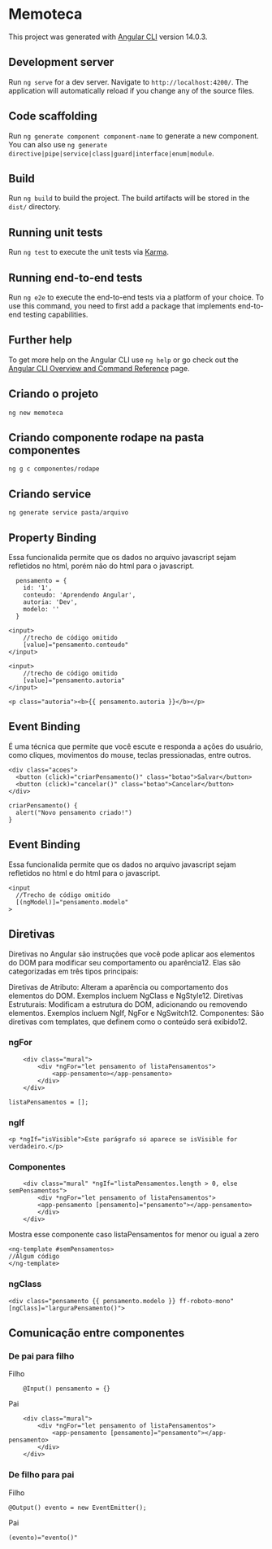 # Memoteca

This project was generated with [Angular CLI](https://github.com/angular/angular-cli) version 14.0.3.

## Development server

Run `ng serve` for a dev server. Navigate to `http://localhost:4200/`. The application will automatically reload if you change any of the source files.

## Code scaffolding

Run `ng generate component component-name` to generate a new component. You can also use `ng generate directive|pipe|service|class|guard|interface|enum|module`.

## Build

Run `ng build` to build the project. The build artifacts will be stored in the `dist/` directory.

## Running unit tests

Run `ng test` to execute the unit tests via [Karma](https://karma-runner.github.io).

## Running end-to-end tests

Run `ng e2e` to execute the end-to-end tests via a platform of your choice. To use this command, you need to first add a package that implements end-to-end testing capabilities.

## Further help

To get more help on the Angular CLI use `ng help` or go check out the [Angular CLI Overview and Command Reference](https://angular.io/cli) page.

## Criando o projeto

`ng new memoteca`

## Criando componente rodape na pasta componentes

`ng g c componentes/rodape`

## Criando service

`ng generate service pasta/arquivo`

## Property Binding

Essa funcionalida permite que os dados no arquivo javascript sejam refletidos no html, porém não do html para o javascript.

```
  pensamento = {
    id: '1',
    conteudo: 'Aprendendo Angular',
    autoria: 'Dev',
    modelo: ''
  }
```

````
<input>
    //trecho de código omitido
    [value]="pensamento.conteudo"
</input>

<input>
    //trecho de código omitido
    [value]="pensamento.autoria"
</input>
````

````
<p class="autoria"><b>{{ pensamento.autoria }}</b></p>
````

## Event Binding

É uma técnica que permite que você escute e responda a ações do usuário, como cliques, movimentos do mouse, teclas pressionadas, entre outros.

````
<div class="acoes">
  <button (click)="criarPensamento()" class="botao">Salvar</button>
  <button (click)="cancelar()" class="botao">Cancelar</button>
</div>
````

````
criarPensamento() {
  alert("Novo pensamento criado!")
}
````

## Event Binding

Essa funcionalida permite que os dados no arquivo javascript sejam refletidos no html e do html para o javascript.

````
<input
  //Trecho de código omitido
  [(ngModel)]="pensamento.modelo"
>
````

## Diretivas
Diretivas no Angular são instruções que você pode aplicar aos elementos do DOM para modificar seu comportamento ou aparência12. Elas são categorizadas em três tipos principais:

Diretivas de Atributo: Alteram a aparência ou comportamento dos elementos do DOM. Exemplos incluem NgClass e NgStyle12.
Diretivas Estruturais: Modificam a estrutura do DOM, adicionando ou removendo elementos. Exemplos incluem NgIf, NgFor e NgSwitch12.
Componentes: São diretivas com templates, que definem como o conteúdo será exibido12.

### ngFor
````
    <div class="mural">
        <div *ngFor="let pensamento of listaPensamentos">
            <app-pensamento></app-pensamento>
        </div>
    </div>
````

````
listaPensamentos = [];
````
### ngIf

````
<p *ngIf="isVisible">Este parágrafo só aparece se isVisible for verdadeiro.</p>
````

### Componentes

````
    <div class="mural" *ngIf="listaPensamentos.length > 0, else semPensamentos">
        <div *ngFor="let pensamento of listaPensamentos">
        <app-pensamento [pensamento]="pensamento"></app-pensamento>
        </div>
    </div>
````
Mostra esse componente caso listaPensamentos for menor ou igual a zero
````
<ng-template #semPensamentos>
//Algum código
</ng-template>
````

### ngClass

````
<div class="pensamento {{ pensamento.modelo }} ff-roboto-mono" [ngClass]="larguraPensamento()">
````

## Comunicação entre componentes
### De pai para filho
Filho
````
    @Input() pensamento = {}
````
Pai
````
    <div class="mural">
        <div *ngFor="let pensamento of listaPensamentos">
            <app-pensamento [pensamento]="pensamento"></app-pensamento>
        </div>
    </div>
````
### De filho para pai
Filho
````
@Output() evento = new EventEmitter();
````

Pai
````
(evento)="evento()"
````
